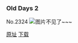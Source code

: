 ### Old Days 2
No.2324
![图片不见了~~~](https://imgs.xkcd.com/comics/old_days_2.png)

[原址](https://xkcd.com//2324) [下载](https://imgs.xkcd.com/comics/old_days_2.png)

